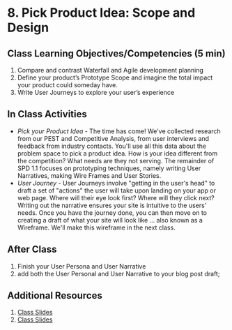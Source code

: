 # 8. Pick Product Idea: Scope and Design


## Class Learning Objectives/Competencies (5 min)

1. Compare and contrast Waterfall and Agile development planning
1. Define your product’s Prototype Scope and imagine the total impact your product could someday have.
1. Write User Journeys to explore your user’s experience


## In Class Activities
- *Pick your Product Idea* - The time has come! We've collected research from our PEST and Competitive Analysis, from user interviews and feedback from industry contacts.  You'll use all this data about the problem space to pick a product idea. How is your idea different from the competition? What needs are they not serving. The remainder of SPD 1.1 focuses on prototyping techniques, namely writing User Narratives, making Wire Frames and User Stories.
- *User Journey* -  User Journeys involve "getting in the user's head" to draft a set of "actions" the user will take upon landing on your app or web page. Where will their eye look first? Where will they click next? Writing out the narrative ensures your site is intuitive to the users' needs. Once you have the journey done, you can then move on to creating a draft of what your site will look like ... also known as a Wireframe. We'll make this wireframe in the next class.

## After Class
1. Finish your User Persona and User Narrative
1. add both the User Personal and User Narrative to your blog post draft;

## Additional Resources

1. [Class Slides](https://docs.google.com/presentation/d/1UKVsUOCxQPNT3P42cvsTYxhNl7lpsDHjJew_a5K1JaM/edit#slide=id.p)
1. [Class Slides](https://docs.google.com/presentation/d/1UKVsUOCxQPNT3P42cvsTYxhNl7lpsDHjJew_a5K1JaM/edit?usp=drive_web&ouid=102349547791146369642)

